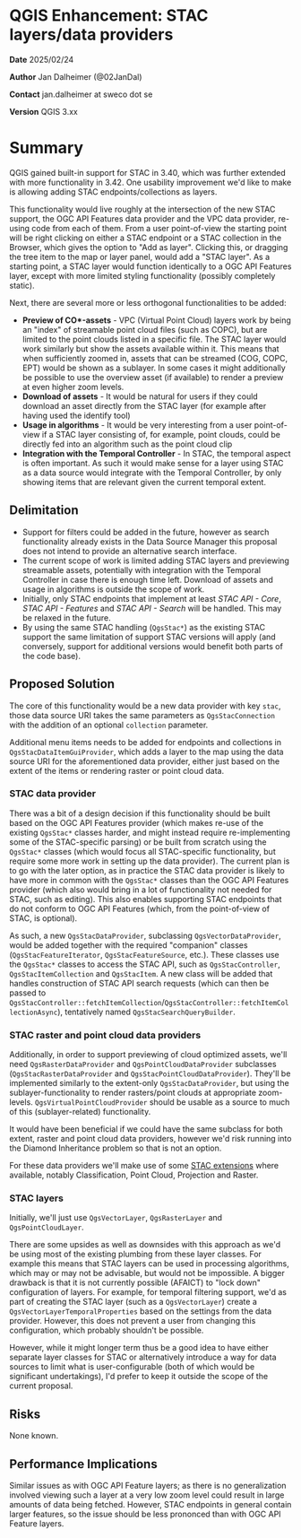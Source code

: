 # QGIS Enhancement: STAC layers/data providers

**Date** 2025/02/24

**Author** Jan Dalheimer (@02JanDal)

**Contact** jan.dalheimer at sweco dot se

**Version** QGIS 3.xx

# Summary

QGIS gained built-in support for STAC in 3.40, which was further extended with more functionality in 3.42. One usability improvement we'd like to make is allowing adding STAC endpoints/collections as layers.

This functionality would live roughly at the intersection of the new STAC support, the OGC API Features data provider and the VPC data provider, re-using code from each of them. From a user point-of-view the starting point will be right clicking on
either a STAC endpoint or a STAC collection in the Browser, which gives the option to "Add as layer". Clicking this, or dragging the tree item to the map or layer panel, would add a "STAC layer". As a starting point, a STAC layer would function
identically to a OGC API Features layer, except with more limited styling functionality (possibly completely static).

Next, there are several more or less orthogonal functionalities to be added:

* **Preview of CO\*-assets** - VPC (Virtual Point Cloud) layers work by being an "index" of streamable point cloud files (such as COPC), but are limited to the point clouds listed in a specific file. The STAC layer would work similarly but show the assets available within it. This means that when sufficiently zoomed in, assets that can be streamed (COG, COPC, EPT) would be shown as a sublayer. In some cases it might additionally be possible to use the overview asset (if available) to render a preview at even higher zoom levels.
* **Download of assets** - It would be natural for users if they could download an asset directly from the STAC layer (for example after having used the identify tool)
* **Usage in algorithms** -  It would be very interesting from a user point-of-view if a STAC layer consisting of, for example, point clouds, could be directly fed into an algorithm such as the point cloud clip
* **Integration with the Temporal Controller** - In STAC, the temporal aspect is often important. As such it would make sense for a layer using STAC as a data source would integrate with the Temporal Controller, by only showing items that are relevant given the current temporal extent.

## Delimitation

* Support for filters could be added in the future, however as search functionality already exists in the Data Source Manager this proposal does not intend to provide an alternative search interface.
* The current scope of work is limited adding STAC layers and previewing streamable assets, potentially with integration with the Temporal Controller in case there is enough time left. Download of assets and usage in algorithms is outside the scope of work.
* Initially, only STAC endpoints that implement at least _STAC API - Core_, _STAC API - Features_ and _STAC API - Search_ will be handled. This may be relaxed in the future.
* By using the same STAC handling (`QgsStac*`) as the existing STAC support the same limitation of support STAC versions will apply (and conversely, support for additional versions would benefit both parts of the code base).

## Proposed Solution

The core of this functionality would be a new data provider with key `stac`, those data source URI takes the same parameters as `QgsStacConnection` with the addition of an optional `collection` parameter.

Additional menu items needs to be added for endpoints and collections in `QgsStacDataItemGuiProvider`, which adds a layer to the map using the data source URI for the aforementioned data provider, either just based on the extent of the items or rendering raster or point cloud data.

### STAC data provider

There was a bit of a design decision if this functionality should be built based on the OGC API Features provider (which makes re-use of the existing `QgsStac*` classes harder, and might instead require re-implementing some of the STAC-specific parsing) or be built from scratch
using the `QgsStac*` classes (which would focus all STAC-specific functionality, but require some more work in setting up the data provider). The current plan is to go with the later option, as in practice the STAC data provider is likely to have more in common with the `QgsStac*` classes than the
OGC API Features provider (which also would bring in a lot of functionality not needed for STAC, such as editing). This also enables supporting STAC endpoints that do not conform to OGC API Features (which, from the point-of-view of STAC, is optional).

As such, a new `QgsStacDataProvider`, subclassing `QgsVectorDataProvider`, would be added together with the required "companion" classes (`QgsStacFeatureIterator`, `QgsStacFeatureSource`, etc.). These classes use the `QgsStac*` classes to access the STAC API, such as `QgsStacController`, `QgsStacItemCollection` and `QgsStacItem`.
A new class will be added that handles construction of STAC API search requests (which can then be passed to `QgsStacController::fetchItemCollection`/`QgsStacController::fetchItemCollectionAsync`), tentatively named `QgsStacSearchQueryBuilder`.

### STAC raster and point cloud data providers

Additionally, in order to support previewing of cloud optimized assets, we'll need `QgsRasterDataProvider` and `QgsPointCloudDataProvider` subclasses (`QgsStacRasterDataProvider` and `QgsStacPointCloudDataProvider`). They'll be implemented similarly to the extent-only `QgsStacDataProvider`, but using the sublayer-functionality to
render rasters/point clouds at appropriate zoom-levels. `QgsVirtualPointCloudProvider` should be usable as a source to much of this (sublayer-related) functionality.

It would have been beneficial if we could have the same subclass for both extent, raster and point cloud data providers, however we'd risk running into the Diamond Inheritance problem so that is not an option.

For these data providers we'll make use of some [STAC extensions](http://stac-extensions.github.io/) where available, notably Classification, Point Cloud, Projection and Raster.

### STAC layers

Initially, we'll just use `QgsVectorLayer`, `QgsRasterLayer` and `QgsPointCloudLayer`.

There are some upsides as well as downsides with this approach as we'd be using most of the existing plumbing from these layer classes. For example this means that STAC layers can be used in processing algorithms, which may or may not be advisable, but would not be impossible. A bigger drawback is that it is not currently
possible (AFAICT) to "lock down" configuration of layers. For example, for temporal filtering support, we'd as part of creating the STAC layer (such as a `QgsVectorLayer`) create a `QgsVectorLayerTemporalProperties` based on the settings from the data provider. However, this does not prevent a user from changing this configuration, which
probably shouldn't be possible.

However, while it might longer term thus be a good idea to have either separate layer classes for STAC or alternatively introduce a way for data sources to limit what is user-configurable (both of which would be significant undertakings), I'd prefer to keep it outside the scope of the current proposal.

<!--## Deliverables-->

<!--### Example(s)-->

<!-- ### Affected Files -->

## Risks

None known.

## Performance Implications

Similar issues as with OGC API Feature layers; as there is no generalization involved viewing such a layer at a very low zoom level could result in large amounts of data being fetched. However, STAC endpoints in general contain larger features, so the issue should be less prononced than with OGC API Feature layers.

<!--## Further Considerations/Improvements

*(optional)*

## Backwards Compatibility

**(required if applicable)**

## Issue Tracking ID(s)

*(optional)*-->
